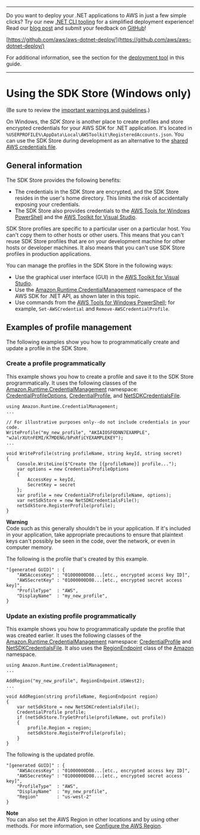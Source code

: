 --------

Do you want to deploy your \.NET applications to AWS in just a few simple clicks? Try our new [\.NET CLI tooling](https://www.nuget.org/packages/AWS.Deploy.CLI/) for a simplified deployment experience\! Read our [blog post](https://aws.amazon.com/blogs/developer/reimagining-the-aws-net-deployment-experience/) and submit your feedback on [GitHub](https://github.com/aws/aws-dotnet-deploy)\!

 [https://github.com/aws/aws-dotnet-deploy/](https://github.com/aws/aws-dotnet-deploy/)

For additional information, see the section for the [deployment tool](https://docs.aws.amazon.com/sdk-for-net/v3/developer-guide/deployment-tool.html) in this guide\.

--------

# Using the SDK Store \(Windows only\)<a name="sdk-store"></a>

\(Be sure to review the [important warnings and guidelines](net-dg-config-creds-warnings-and-guidelines.md)\.\)

On Windows, the *SDK Store* is another place to create profiles and store encrypted credentials for your AWS SDK for \.NET application\. It's located in `%USERPROFILE%\AppData\Local\AWSToolkit\RegisteredAccounts.json`\. You can use the SDK Store during development as an alternative to the [shared AWS credentials file](creds-file.md)\.

## General information<a name="sdk-store-general-info"></a>

The SDK Store provides the following benefits:
+ The credentials in the SDK Store are encrypted, and the SDK Store resides in the user's home directory\. This limits the risk of accidentally exposing your credentials\.
+ The SDK Store also provides credentials to the [AWS Tools for Windows PowerShell](https://docs.aws.amazon.com/powershell/latest/userguide/) and the [AWS Toolkit for Visual Studio](https://docs.aws.amazon.com/AWSToolkitVS/latest/UserGuide/)\.

SDK Store profiles are specific to a particular user on a particular host\. You can't copy them to other hosts or other users\. This means that you can't reuse SDK Store profiles that are on your development machine for other hosts or developer machines\. It also means that you can't use SDK Store profiles in production applications\.

You can manage the profiles in the SDK Store in the following ways:
+ Use the graphical user interface \(GUI\) in the [AWS Toolkit for Visual Studio](https://docs.aws.amazon.com/toolkit-for-visual-studio/latest/user-guide/credentials.html)\.
+ Use the [Amazon\.Runtime\.CredentialManagement](https://docs.aws.amazon.com/sdkfornet/v3/apidocs/items/Runtime/NRuntimeCredentialManagement.html) namespace of the AWS SDK for \.NET API, as shown later in this topic\.
+ Use commands from the [AWS Tools for Windows PowerShell](https://docs.aws.amazon.com/powershell/latest/userguide/specifying-your-aws-credentials.html); for example, `Set-AWSCredential` and `Remove-AWSCredentialProfile`\.

## Examples of profile management<a name="sdk-store-examples"></a>

The following examples show you how to programmatically create and update a profile in the SDK Store\.

### Create a profile programmatically<a name="sdk-store-create-programmatically"></a>

This example shows you how to create a profile and save it to the SDK Store programmatically\. It uses the following classes of the [Amazon\.Runtime\.CredentialManagement](https://docs.aws.amazon.com/sdkfornet/v3/apidocs/items/Runtime/NRuntimeCredentialManagement.html) namespace: [CredentialProfileOptions](https://docs.aws.amazon.com/sdkfornet/v3/apidocs/items/Runtime/TCredentialProfileOptions.html), [CredentialProfile](https://docs.aws.amazon.com/sdkfornet/v3/apidocs/items/Runtime/TCredentialProfile.html), and [NetSDKCredentialsFile](https://docs.aws.amazon.com/sdkfornet/v3/apidocs/items/Runtime/TNetSDKCredentialsFile.html)\.

```
using Amazon.Runtime.CredentialManagement;
...

// For illustrative purposes only--do not include credentials in your code.
WriteProfile("my_new_profile", "AKIAIOSFODNN7EXAMPLE", "wJalrXUtnFEMI/K7MDENG/bPxRfiCYEXAMPLEKEY");
...

void WriteProfile(string profileName, string keyId, string secret)
{
    Console.WriteLine($"Create the [{profileName}] profile...");
    var options = new CredentialProfileOptions
    {
        AccessKey = keyId,
        SecretKey = secret
    };
    var profile = new CredentialProfile(profileName, options);
    var netSdkStore = new NetSDKCredentialsFile();
    netSdkStore.RegisterProfile(profile);
}
```

**Warning**  
Code such as this generally shouldn't be in your application\. If it's included in your application, take appropriate precautions to ensure that plaintext keys can't possibly be seen in the code, over the network, or even in computer memory\.

The following is the profile that's created by this example\.

```
"[generated GUID]" : {
    "AWSAccessKey" : "01000000D08...[etc., encrypted access key ID]",
    "AWSSecretKey" : "01000000D08...[etc., encrypted secret access key]",
    "ProfileType"  : "AWS",
    "DisplayName"  : "my_new_profile",
}
```

### Update an existing profile programmatically<a name="sdk-store-update-programmatically"></a>

This example shows you how to programmatically update the profile that was created earlier\. It uses the following classes of the [Amazon\.Runtime\.CredentialManagement](https://docs.aws.amazon.com/sdkfornet/v3/apidocs/items/Runtime/NRuntimeCredentialManagement.html) namespace: [CredentialProfile](https://docs.aws.amazon.com/sdkfornet/v3/apidocs/items/Runtime/TCredentialProfile.html) and [NetSDKCredentialsFile](https://docs.aws.amazon.com/sdkfornet/v3/apidocs/items/Runtime/TNetSDKCredentialsFile.html)\. It also uses the [RegionEndpoint](https://docs.aws.amazon.com/sdkfornet/v3/apidocs/items/Amazon/TRegionEndpoint.html) class of the [Amazon](https://docs.aws.amazon.com/sdkfornet/v3/apidocs/items/Amazon/N.html) namespace\.

```
using Amazon.Runtime.CredentialManagement;
...

AddRegion("my_new_profile", RegionEndpoint.USWest2);
...

void AddRegion(string profileName, RegionEndpoint region)
{
    var netSdkStore = new NetSDKCredentialsFile();
    CredentialProfile profile;
    if (netSdkStore.TryGetProfile(profileName, out profile))
    {
        profile.Region = region;
        netSdkStore.RegisterProfile(profile);
    }
}
```

The following is the updated profile\.

```
"[generated GUID]" : {
    "AWSAccessKey" : "01000000D08...[etc., encrypted access key ID]",
    "AWSSecretKey" : "01000000D08...[etc., encrypted secret access key]",
    "ProfileType"  : "AWS",
    "DisplayName"  : "my_new_profile",
    "Region"       : "us-west-2"
}
```

**Note**  
You can also set the AWS Region in other locations and by using other methods\. For more information, see [Configure the AWS Region](net-dg-region-selection.md)\.
